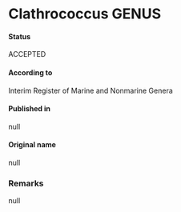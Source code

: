 # Clathrococcus GENUS

#### Status
ACCEPTED

#### According to
Interim Register of Marine and Nonmarine Genera

#### Published in
null

#### Original name
null

### Remarks
null